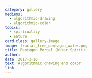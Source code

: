```yaml
---
category: gallery
mediums:
  - algorithmic-drawing
  - algorithmic-color
topics:
  - spirituality
  - nature
card-class: gallery-image
image: fractal_tree_pentagon_water.png
title: Pentagon Portal (Water Spirit)
author:
date: 2017-3-16
text: Algorithmic drawing and color
link:
---
```

